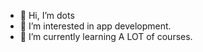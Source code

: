 - 👋 Hi, I’m dots
- 👀 I’m interested in app development.
- 🌱 I’m currently learning A LOT of courses.

<!---
dotschristianto/dotschristianto is a ✨ special ✨ repository because its `README.md` (this file) appears on your GitHub profile.
You can click the Preview link to take a look at your changes.
--->
